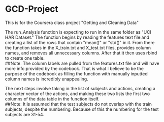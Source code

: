 # GCD-Project
This is for the Coursera class project "Getting and Cleaning Data"

The run_Analysis function is expecting to run in the same folder as "UCI HAR Dataset." 
The function begins by reading the features text file and creating a list of the rows that contain "mean()" or "std()" in it.
From there the function takes in the X_train.txt and X_test.txt files, provides column names, and removes all unnecessary columns.
After that it then uses rbind to create one table.<br>
##Note:
The column labels are pulled from the features.txt file and will have more info provided by the codebook.  That is what 
I believe to be the purpose of the codebook as filling the function with manually inputted column names is incredibly unappealing.

The next steps involve taking in the list of subjects and actions, creating a character vector of the actions, and making
these two lists the first two columns of the data table in the function itself.<br>
##Note: 
It is assumed that the test subjects do not overlap with the train subjects, despite the numbering. Because of this
the numbering for the test subjects are 31-54.



